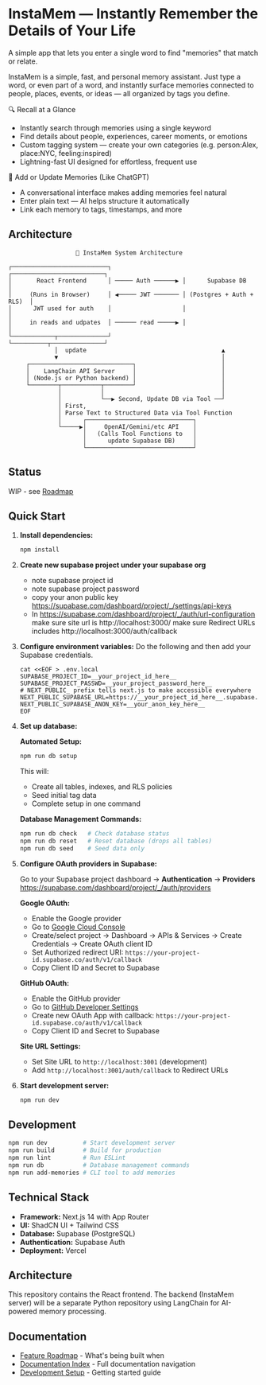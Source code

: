 # InstaMem — Instantly Remember the Details of Your Life

A simple app that lets you enter a single word to find "memories" that match or relate.

InstaMem is a simple, fast, and personal memory assistant. Just type a word, or even part of a word, and instantly surface memories connected to people, places, events, or ideas — all organized by tags you define.

🔍 Recall at a Glance

-   Instantly search through memories using a single keyword
-   Find details about people, experiences, career moments, or emotions
-   Custom tagging system — create your own categories (e.g. person:Alex, place:NYC, feeling:inspired)
-   Lightning-fast UI designed for effortless, frequent use

📝 Add or Update Memories (Like ChatGPT)

-   A conversational interface makes adding memories feel natural
-   Enter plain text — AI helps structure it automatically
-   Link each memory to tags, timestamps, and more

## Architecture

```
                   🧠 InstaMem System Architecture

┌───────────────────────────┐                    ┌──────────────────────────┐
│       React Frontend      │ ───── Auth ──────▶ │      Supabase DB         │
│     (Runs in Browser)     │ ◀───── JWT ─────── │ (Postgres + Auth + RLS)  │
│      JWT used for auth    │                    │                          │
│     in reads and udpates  │ ────── read ─────▶ │                          │
└────────────┬──────────────┘                    └──────────┬───────────────┘
             │  update                                      ▲
             ▼                                              │
     ┌─────────────────────────────┐                        │
     │    LangChain API Server     │                        │
     │ (Node.js or Python backend) │                        │
     └────────┬───────────┬────────┘                        │
              │           │                                 │
              │           └──▶ Second, Update DB via Tool ──┘
              │ First,
              │ Parse Text to Structured Data via Tool Function
              │      ┌──────────────────────────────┐
              └─────▶│     OpenAI/Gemini/etc API    │
                     │   (Calls Tool Functions to   │
                     │      update Supabase DB)     │
                     └──────────────────────────────┘
```
## Status

WIP - see [Roadmap](docs/roadmap.md)

## Quick Start

1. **Install dependencies:**
   ```bash
   npm install
   ```

2. **Create new supabase project under your supabase org**
   - note supabase project id
   - note supabase project password
   - copy your anon public key https://supabase.com/dashboard/project/_/settings/api-keys
   - In https://supabase.com/dashboard/project/_/auth/url-configuration
     make sure site url is  http://localhost:3000/
     make sure Redirect URLs includes  http://localhost:3000/auth/callback

3. **Configure environment variables:**
   Do the following and then add your Supabase credentials.
   ```
   cat <<EOF > .env.local
   SUPABASE_PROJECT_ID=__your_project_id_here__
   SUPABASE_PROJECT_PASSWD=__your_project_password_here__
   # NEXT_PUBLIC_ prefix tells next.js to make accessible everywhere
   NEXT_PUBLIC_SUPABASE_URL=https://__your_project_id_here__.supabase.co
   NEXT_PUBLIC_SUPABASE_ANON_KEY=__your_anon_key_here__
   EOF
   ```

4. **Set up database:**
   
   **Automated Setup:**
   ```bash
   npm run db setup
   ```
   
   This will:
   - Create all tables, indexes, and RLS policies
   - Seed initial tag data
   - Complete setup in one command
   
   **Database Management Commands:**
   ```bash
   npm run db check   # Check database status
   npm run db reset   # Reset database (drops all tables)
   npm run db seed    # Seed data only
   ```

5. **Configure OAuth providers in Supabase:**
   
   Go to your Supabase project dashboard → **Authentication** → **Providers**
   https://supabase.com/dashboard/project/_/auth/providers
   
   **Google OAuth:**
   - Enable the Google provider
   - Go to [Google Cloud Console](https://console.cloud.google.com/)
   - Create/select project → Dashboard → APIs & Services → Create Credentials → Create OAuth client ID
   - Set Authorized redirect URI: `https://your-project-id.supabase.co/auth/v1/callback`
   - Copy Client ID and Secret to Supabase
   
   **GitHub OAuth:**
   - Enable the GitHub provider  
   - Go to [GitHub Developer Settings](https://github.com/settings/developers)
   - Create new OAuth App with callback: `https://your-project-id.supabase.co/auth/v1/callback`
   - Copy Client ID and Secret to Supabase
   
   **Site URL Settings:**
   - Set Site URL to `http://localhost:3001` (development)
   - Add `http://localhost:3001/auth/callback` to Redirect URLs

6. **Start development server:**
   ```bash
   npm run dev
   ```

## Development

```bash
npm run dev          # Start development server
npm run build        # Build for production
npm run lint         # Run ESLint
npm run db           # Database management commands
npm run add-memories # CLI tool to add memories
```

## Technical Stack

- **Framework:** Next.js 14 with App Router
- **UI:** ShadCN UI + Tailwind CSS
- **Database:** Supabase (PostgreSQL)
- **Authentication:** Supabase Auth
- **Deployment:** Vercel

## Architecture

This repository contains the React frontend. The backend (InstaMem server) will be a separate Python repository using LangChain for AI-powered memory processing.

## Documentation

- [Feature Roadmap](docs/roadmap.md) - What's being built when
- [Documentation Index](docs/README.md) - Full documentation navigation
- [Development Setup](docs/technical/development.md) - Getting started guide